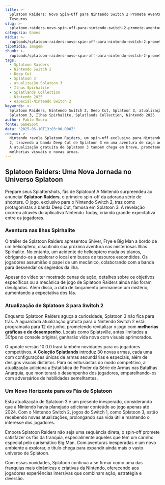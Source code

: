 ```yaml
---
title: >-
  Splatoon Raiders: Novo Spin-Off para Nintendo Switch 2 Promete Aventura e
  Tesouros
slug: >-
  splatoon-raiders-novo-spin-off-para-nintendo-switch-2-promete-aventura-e-tesouros
categoria: Games
midia: >-
  /uploads/splatoon-raiders-novo-spin-off-para-nintendo-switch-2-promete-aventura-e-tesouros-thumb.jpg
tipoMidia: imagem
thumb: >-
  /uploads/splatoon-raiders-novo-spin-off-para-nintendo-switch-2-promete-aventura-e-tesouros-thumb.jpg
tags:
  - Splatoon Raiders
  - Nintendo Switch 2
  - Deep Cut
  - Splatoon 3
  - atualização Splatoon 3
  - Ilhas Spirhalite
  - Splatlands Collection
  - Nintendo 2025
  - especial-Nintendo Switch 2
keywords: >-
  Splatoon Raiders, Nintendo Switch 2, Deep Cut, Splatoon 3, atualização
  Splatoon 3, Ilhas Spirhalite, Splatlands Collection, Nintendo 2025
author: Pablo Moura
fonte: GameSpot
data: '2025-06-10T13:03:00.000Z'
resumo: >-
  Nintendo revela Splatoon Raiders, um spin-off exclusivo para Nintendo Switch
  2, trazendo a banda Deep Cut de Splatoon 3 em uma aventura de caça ao tesouro.
  A atualização gratuita de Splatoon 3 também chega em breve, prometendo
  melhorias visuais e novas armas.
---
```


## Splatoon Raiders: Uma Nova Jornada no Universo Splatoon

Prepare seus Splattershots, fãs de Splatoon! A Nintendo surpreendeu ao anunciar **Splatoon Raiders**, o primeiro spin-off da adorada série de shooters. O jogo, exclusivo para o Nintendo Switch 2, traz como protagonistas a banda Deep Cut, famosa em Splatoon 3. A revelação ocorreu através do aplicativo Nintendo Today, criando grande expectativa entre os jogadores.

### Aventura nas Ilhas Spirhalite

O trailer de Splatoon Raiders apresentou Shiver, Frye e Big Man a bordo de um helicóptero, discutindo sua próxima aventura nas misteriosas Ilhas Spirhalite. No entanto, um acidente de helicóptero muda os planos, obrigando-os a explorar o local em busca de tesouros escondidos. Os jogadores assumirão o papel de um mecânico, colaborando com a banda para desvendar os segredos da ilha.

Apesar do vídeo ter mostrado cenas de ação, detalhes sobre os objetivos específicos ou a mecânica de jogo de Splatoon Raiders ainda não foram divulgados. Além disso, a data de lançamento permanece um mistério, aumentando a expectativa dos fãs.

### Atualização de Splatoon 3 para Switch 2

Enquanto Splatoon Raiders aguça a curiosidade, Splatoon 3 não fica para trás. A aguardada atualização gratuita para o Nintendo Switch 2 está programada para 12 de junho, prometendo revitalizar o jogo com **melhorias gráficas e de desempenho**. Locais como Splatsville, antes limitados a 30fps no console original, ganharão vida nova com visuais aprimorados.

O update versão 10.0.0 trará também novidades para os jogadores competitivos. A **Coleção Splatlands** introduz 30 novas armas, cada uma com configurações únicas de armas secundárias e especiais, além de designs visuais distintos. Para os entusiastas do modo competitivo, a atualização adiciona a Estatística de Poder da Série de Armas nas Batalhas Anarquia, que monitorará o desempenho dos jogadores, emparelhando-os com adversários de habilidades semelhantes.

### Um Novo Horizonte para os Fãs de Splatoon

Esta atualização de Splatoon 3 é um presente inesperado, considerando que a Nintendo havia planejado adicionar conteúdo ao jogo apenas até 2024. Com o Nintendo Switch 2, jogos do Switch 1, como Splatoon 3, estão recebendo novas atualizações, prolongando sua vida útil e mantendo o interesse dos jogadores.

Embora Splatoon Raiders não seja uma sequência direta, o spin-off promete satisfazer os fãs da franquia, especialmente aqueles que têm um carinho especial pelo carismático Big Man. Com aventuras inesperadas e um novo ambiente a explorar, o título chega para expandir ainda mais o vasto universo de Splatoon.

Com essas novidades, Splatoon continua a se firmar como uma das franquias mais dinâmicas e criativas da Nintendo, oferecendo aos jogadores experiências imersivas que combinam ação, estratégia e diversão.


